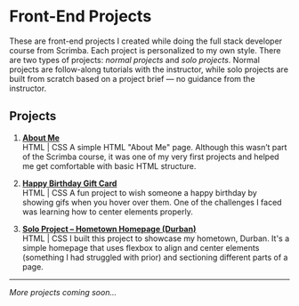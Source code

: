 # Front-End Projects

These are front-end projects I created while doing the full stack developer course from Scrimba. Each project is personalized to my own style. There are two types of projects: _normal projects_ and _solo projects_. Normal projects are follow-along tutorials with the instructor, while solo projects are built from scratch based on a project brief — no guidance from the instructor.

## Projects

1. [**About Me**](https://mbaliscode.github.io/front-end-projects/01_about_me/)  
   HTML | CSS
   A simple HTML "About Me" page. Although this wasn’t part of the Scrimba course, it was one of my very first projects and helped me get comfortable with basic HTML structure.

2. [**Happy Birthday Gift Card**](https://mbaliscode.github.io/front-end-projects/02_happy_birthday_gift_card/)  
   HTML | CSS
   A fun project to wish someone a happy birthday by showing gifs when you hover over them. One of the challenges I faced was learning how to center elements properly.

3. [**Solo Project – Hometown Homepage (Durban)**](https://mbaliscode.github.io/front-end-projects/03_hometown_homepage_durban/)  
   HTML | CSS
   I built this project to showcase my hometown, Durban. It's a simple homepage that uses flexbox to align and center elements (something I had struggled with prior) and sectioning different parts of a page. 

---

_More projects coming soon..._
